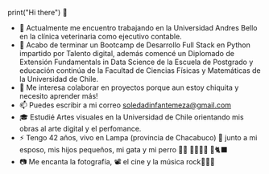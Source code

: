 print("Hi there") 👋

- 🔭 Actualmente me encuentro trabajando en la Universidad Andres Bello en la clínica veterinaria como ejecutivo contable.
- 🌱 Acabo de terminar un Bootcamp de Desarrollo Full Stack en Python impartido por Talento digital, además comencé un Diplomado de Extensión Fundamentals in Data Science de la Escuela de Postgrado y educación continúa de la Facultad de Ciencias Físicas y Matemáticas de la Universidad de Chile.
- 👯 Me interesa colaborar en proyectos porque aun estoy chiquita y necesito aprender más!
- 📫 Puedes escribir a mi correo soledadinfantemeza@gmail.com
- 🎓 Estudié Artes visuales en la Universidad de Chile orientando mis obras al arte digital y el perfomance.
- ⚡ Tengo 42 años, vivo en Lampa (provincia de Chacabuco) 🏡 junto a mi esposo, mis hijos pequeños, mi gata y mi perro 👨🏻 🧒🏻👧🏻 🐩🐈‍⬛
- 📷 Me encanta la fotografía, 📽 el cine y la música rock🤘🏻🎸
